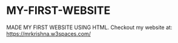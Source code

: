 # MY-FIRST-WEBSITE
MADE MY FIRST WEBSITE USING HTML.
Checkout my website at: https://mrkrishna.w3spaces.com/
